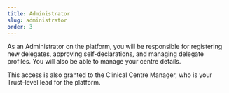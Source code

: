 ```yaml
---
title: Administrator
slug: administrator
order: 3
---
```

As an Administrator on the platform, you will be responsible for registering new delegates, approving self-declarations, and managing delegate profiles. You will also be able to manage your centre details.

This access is also granted to the Clinical Centre Manager, who is your Trust-level lead for the platform.